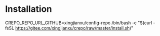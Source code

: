 # Installation
CREPO_REPO_URL_GITHUB=xingjianxu/config-repo /bin/bash -c "$(curl -fsSL https://gitee.com/xingjianxu/crepo/raw/master/install.sh)"
